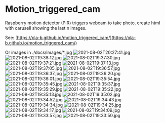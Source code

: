 # Motion_triggered_cam
Raspberry motion detector (PIR) triggers webcam to take photo, create html with carusell showing the last n images.

See: [https://ola-b.github.io/motion_triggered_cam/](https://ola-b.github.io/motion_triggered_cam/)


Or images in ./docs/images/*.jpg
![2021-08-02T20:27:41.jpg](https://github.com/Ola-B/motion_triggered_cam/blob/main/docs/images/2021-08-02T20:27:41.jpg "2021-08-02T20:27:41.jpg")
![2021-08-02T19:38:12.jpg](https://github.com/Ola-B/motion_triggered_cam/blob/main/docs/images/2021-08-02T19:38:12.jpg "2021-08-02T19:38:12.jpg")
![2021-08-02T19:37:30.jpg](https://github.com/Ola-B/motion_triggered_cam/blob/main/docs/images/2021-08-02T19:37:30.jpg "2021-08-02T19:37:30.jpg")
![2021-08-02T19:37:21.jpg](https://github.com/Ola-B/motion_triggered_cam/blob/main/docs/images/2021-08-02T19:37:21.jpg "2021-08-02T19:37:21.jpg")
![2021-08-02T19:37:13.jpg](https://github.com/Ola-B/motion_triggered_cam/blob/main/docs/images/2021-08-02T19:37:13.jpg "2021-08-02T19:37:13.jpg")
![2021-08-02T19:37:05.jpg](https://github.com/Ola-B/motion_triggered_cam/blob/main/docs/images/2021-08-02T19:37:05.jpg "2021-08-02T19:37:05.jpg")
![2021-08-02T19:36:57.jpg](https://github.com/Ola-B/motion_triggered_cam/blob/main/docs/images/2021-08-02T19:36:57.jpg "2021-08-02T19:36:57.jpg")
![2021-08-02T19:36:37.jpg](https://github.com/Ola-B/motion_triggered_cam/blob/main/docs/images/2021-08-02T19:36:37.jpg "2021-08-02T19:36:37.jpg")
![2021-08-02T19:36:20.jpg](https://github.com/Ola-B/motion_triggered_cam/blob/main/docs/images/2021-08-02T19:36:20.jpg "2021-08-02T19:36:20.jpg")
![2021-08-02T19:36:01.jpg](https://github.com/Ola-B/motion_triggered_cam/blob/main/docs/images/2021-08-02T19:36:01.jpg "2021-08-02T19:36:01.jpg")
![2021-08-02T19:35:54.jpg](https://github.com/Ola-B/motion_triggered_cam/blob/main/docs/images/2021-08-02T19:35:54.jpg "2021-08-02T19:35:54.jpg")
![2021-08-02T19:35:45.jpg](https://github.com/Ola-B/motion_triggered_cam/blob/main/docs/images/2021-08-02T19:35:45.jpg "2021-08-02T19:35:45.jpg")
![2021-08-02T19:35:37.jpg](https://github.com/Ola-B/motion_triggered_cam/blob/main/docs/images/2021-08-02T19:35:37.jpg "2021-08-02T19:35:37.jpg")
![2021-08-02T19:35:29.jpg](https://github.com/Ola-B/motion_triggered_cam/blob/main/docs/images/2021-08-02T19:35:29.jpg "2021-08-02T19:35:29.jpg")
![2021-08-02T19:35:22.jpg](https://github.com/Ola-B/motion_triggered_cam/blob/main/docs/images/2021-08-02T19:35:22.jpg "2021-08-02T19:35:22.jpg")
![2021-08-02T19:35:13.jpg](https://github.com/Ola-B/motion_triggered_cam/blob/main/docs/images/2021-08-02T19:35:13.jpg "2021-08-02T19:35:13.jpg")
![2021-08-02T19:35:02.jpg](https://github.com/Ola-B/motion_triggered_cam/blob/main/docs/images/2021-08-02T19:35:02.jpg "2021-08-02T19:35:02.jpg")
![2021-08-02T19:34:52.jpg](https://github.com/Ola-B/motion_triggered_cam/blob/main/docs/images/2021-08-02T19:34:52.jpg "2021-08-02T19:34:52.jpg")
![2021-08-02T19:34:43.jpg](https://github.com/Ola-B/motion_triggered_cam/blob/main/docs/images/2021-08-02T19:34:43.jpg "2021-08-02T19:34:43.jpg")
![2021-08-02T19:34:34.jpg](https://github.com/Ola-B/motion_triggered_cam/blob/main/docs/images/2021-08-02T19:34:34.jpg "2021-08-02T19:34:34.jpg")
![2021-08-02T19:34:25.jpg](https://github.com/Ola-B/motion_triggered_cam/blob/main/docs/images/2021-08-02T19:34:25.jpg "2021-08-02T19:34:25.jpg")
![2021-08-02T19:34:17.jpg](https://github.com/Ola-B/motion_triggered_cam/blob/main/docs/images/2021-08-02T19:34:17.jpg "2021-08-02T19:34:17.jpg")
![2021-08-02T19:34:09.jpg](https://github.com/Ola-B/motion_triggered_cam/blob/main/docs/images/2021-08-02T19:34:09.jpg "2021-08-02T19:34:09.jpg")
![2021-08-02T19:33:57.jpg](https://github.com/Ola-B/motion_triggered_cam/blob/main/docs/images/2021-08-02T19:33:57.jpg "2021-08-02T19:33:57.jpg")
![2021-08-02T19:33:50.jpg](https://github.com/Ola-B/motion_triggered_cam/blob/main/docs/images/2021-08-02T19:33:50.jpg "2021-08-02T19:33:50.jpg")
